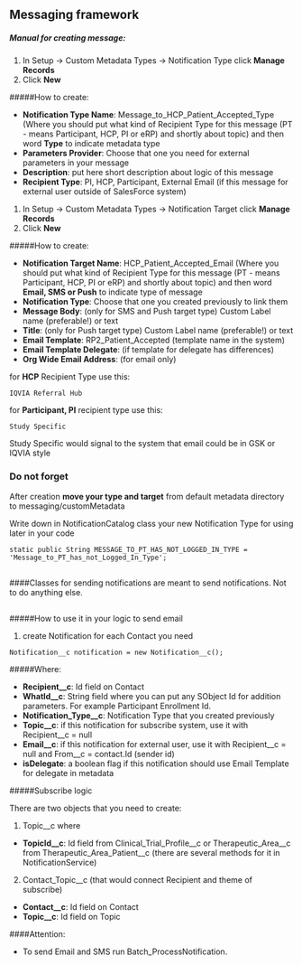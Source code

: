 ## Messaging framework

##### Manual for creating message:

1) In Setup -> Custom Metadata Types -> Notification Type click **Manage Records**
2) Click **New**

#####How to create: 

- **Notification Type Name**: Message_to_HCP_Patient_Accepted_Type
(Where you should put what kind of Recipient Type for this message 
(PT - means Participant, HCP, PI or eRP) and shortly about topic) and then word **Type** to indicate metadata type
- **Parameters Provider**:
Choose that one you need for external parameters 
in your message
- **Description**: put here short description about logic of this message
- **Recipient Type**: PI, HCP, Participant, External Email (if this message for external user outside of SalesForce system)

1) In Setup -> Custom Metadata Types -> Notification Target click **Manage Records**
2) Click **New**

#####How to create: 

- **Notification Target Name**: HCP_Patient_Accepted_Email
(Where you should put what kind of Recipient Type for this message 
(PT - means Participant, HCP, PI or eRP) and shortly about topic) and then word **Email, SMS or Push** to indicate type of message
- **Notification Type**:
Choose that one you created previously to link them
- **Message Body**: (only for SMS and Push target type) Custom Label name (preferable!) or text    
- **Title**: (only for Push target type) Custom Label name (preferable!) or text
- **Email Template**: RP2_Patient_Accepted 
(template name in the system)
- **Email Template Delegate**: (if template for delegate has differences)  
- **Org Wide Email Address**: (for email only) 

for **HCP** Recipient Type use this:
```
IQVIA Referral Hub
```
for **Participant, PI** recipient type use this:
```
Study Specific
```

Study Specific would signal to the system that email could be in GSK or IQVIA style

### Do not forget
After creation **move your type and target** from default metadata directory to messaging/customMetadata

Write down in NotificationCatalog class your new Notification Type for using later in your code
```
static public String MESSAGE_TO_PT_HAS_NOT_LOGGED_IN_TYPE = 'Message_to_PT_has_not_Logged_In_Type';
```
##
####Classes for sending notifications are meant to send notifications. Not to do anything else.
##

#####How to use it in your logic to send email

1) create Notification for each Contact you need
```
Notification__c notification = new Notification__c();
```
#####Where: 

- **Recipient__c**: Id field on Contact
- **WhatId__c**: String field where you can put any SObject Id for addition parameters. For example Participant Enrollment Id.
- **Notification_Type__c**: Notification Type that you created previously
- **Topic__c**: if this notification for subscribe system, use it with Recipient__c = null
- **Email__c**: if this notification for external user, use it with Recipient__c = null and From__c = contact.Id (sender id)
- **isDelegate**: a boolean flag if this notification should use Email Template for delegate in metadata

#####Subscribe logic

There are two objects that you need to create:

1) Topic__c where

- **TopicId__c**: Id field from Clinical_Trial_Profile__c or Therapeutic_Area__c from Therapeutic_Area_Patient__c 
(there are several methods for it in NotificationService)

2) Contact_Topic__c (that would connect Recipient and theme of subscribe)

- **Contact__c**: Id field on Contact
- **Topic__c**: Id field on Topic

####Attention: 
- To send Email and SMS run Batch_ProcessNotification.